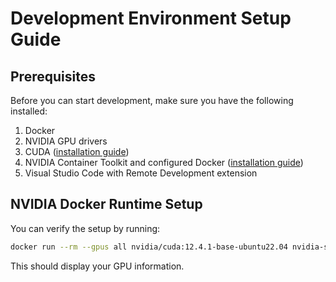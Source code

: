 # Development Environment Setup Guide

## Prerequisites

Before you can start development, make sure you have the following installed:

1. Docker
2. NVIDIA GPU drivers
3. CUDA ([installation guide](https://docs.nvidia.com/cuda/cuda-installation-guide-linux/index.html#ubuntu))
4. NVIDIA Container Toolkit and configured Docker ([installation guide](https://docs.nvidia.com/datacenter/cloud-native/container-toolkit/latest/install-guide.html))
5. Visual Studio Code with Remote Development extension

## NVIDIA Docker Runtime Setup

You can verify the setup by running:
```bash
docker run --rm --gpus all nvidia/cuda:12.4.1-base-ubuntu22.04 nvidia-smi
```

This should display your GPU information.